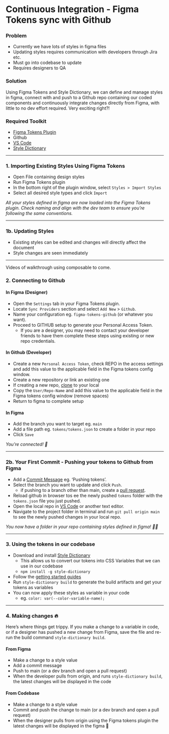 # Continuous Integration - Figma Tokens sync with Github

### **Problem**

-   Currently we have lots of styles in figma files
-   Updating styles requires communication with developers through Jira etc.
-   Must go into codebase to update
-   Requires designers to QA

### **Solution**

Using Figma Tokens and Style Dictionary, we can define and manage styles in figma, connect with and push to a Github repo containing our coded components and continuously integrate changes directly from Figma, with little to no dev effort required. Very exciting right?!

### **Required Toolkit**

-   [Figma Tokens Plugin](https://www.figma.com/community/plugin/843461159747178978/Tokens-Studio-for-Figma-(Figma-Tokens) "https://www.figma.com/community/plugin/843461159747178978/Tokens-Studio-for-Figma-(Figma-Tokens)")
-   Github
-   [VS Code](https://code.visualstudio.com/ "https://code.visualstudio.com/")
-   [Style Dictionary](https://amzn.github.io/style-dictionary/#/ "https://amzn.github.io/style-dictionary/#/")

---

### **1. Importing Existing Styles Using Figma Tokens**

-   Open File containing design styles
-   Run Figma Tokens plugin
-   In the bottom right of the plugin window, select `Styles > Import Styles`
-   Select all desired style types and click `Import`

_All your styles defined in figma are now loaded into the Figma Tokens plugin. Check naming and align with the dev team to ensure you’re following the same conventions._

---

### **1b. Updating Styles**

-   Existing styles can be edited and changes will directly affect the document
-   Style changes are seen immediately

---

Videos of walkthrough using composable to come.

### **2. Connecting to Github**

#### In Figma (Designer)

-   Open the `Settings` tab in your Figma Tokens plugin.
-   Locate `Sync Providers` section and select `Add New` > `Github`.
-   Name your configuration eg. `figma-tokens-github` (or whatever you want).
-   Proceed to GITHUB setup to generate your Personal Access Token.
    -   If you are a designer, you may need to contact your developer friends to have them complete these steps using existing or new repo credentials.


#### In Github (Developer)

-   Create a new `Personal Access Token`, check REPO in the access settings and add this value to the applicable field in the Figma tokens config window.
-   Create a new repository or link an existing one
-   If creating a new repo, [clone](https://docs.github.com/en/repositories/creating-and-managing-repositories/cloning-a-repository "https://docs.github.com/en/repositories/creating-and-managing-repositories/cloning-a-repository") to your local
-   Copy the `User/Repo-Name` and add this value to the applicable field in the Figma tokens config window (remove spaces)
-   Return to figma to complete setup  

#### In Figma

-   Add the branch you want to target eg. `main`
-   Add a file path eg. `tokens/tokens.json` to create a folder in your repo
-   Click `Save`

_You’re connected! 🥳_

---

### **2b. Your First Commit - Pushing your tokens to Github from Figma**

-   Add a [Commit Message](https://docs.github.com/en/desktop/contributing-and-collaborating-using-github-desktop/making-changes-in-a-branch/committing-and-reviewing-changes-to-your-project#about-commits "https://docs.github.com/en/desktop/contributing-and-collaborating-using-github-desktop/making-changes-in-a-branch/committing-and-reviewing-changes-to-your-project#about-commits") eg. ‘Pushing tokens’.
-   Select the branch you want to update and click `Push`.
    -   if pushing to a branch other than main, create a [pull request](https://docs.github.com/en/desktop/contributing-and-collaborating-using-github-desktop/making-changes-in-a-branch/committing-and-reviewing-changes-to-your-project#about-commits "https://docs.github.com/en/desktop/contributing-and-collaborating-using-github-desktop/making-changes-in-a-branch/committing-and-reviewing-changes-to-your-project#about-commits").
-   Reload github in browser tos ee the newly pushed `tokens` folder with the `tokens.json` file you just pushed.
-   Open the local repo in [VS Code](https://code.visualstudio.com/ "https://code.visualstudio.com/") or another text editor.
-   Navigate to the project folder in terminal and run `git pull origin main` to see the newly pushed changes in your local repo.

_You now have a folder in your repo containing styles defined in figma! 👏🏽_

---

### **3. Using the tokens in our codebase**

-   Download and install [Style Dictionary](https://amzn.github.io/style-dictionary/#/ "https://amzn.github.io/style-dictionary/#/")
    -   This allows us to convert our tokens into CSS Variables that we can use in our codebase
    -   `npm install -g style-dictionary`
- Follow the [getting started guides](https://amzn.github.io/style-dictionary/#/README)
-   Run `style-dictionary build` to generate the build artifacts and get your tokens as variables
-   You can now apply these styles as variable in your code
    -   eg. `color: var(--color-variable-name);`
        

---

### **4. Making changes 🔥**

Here’s where things get trippy. If you make a change to a variable in code, or if a designer has pushed a new change from Figma, save the file and re-run the build command `style-dictionary build`.

#### **From Figma**

-   Make a change to a style value
-   Add a commit message
-   Push to main (or a dev branch and open a pull request)
-   When the developer pulls from origin, and runs `style-dictionary build`, the latest changes will be displayed in the code
    

#### **From Codebase**

-   Make a change to a style value
-   Commit and push the change to main (or a dev branch and open a pull request)
-   When the designer pulls from origin using the Figma tokens plugin the latest changes will be displayed in the figma 🤤

